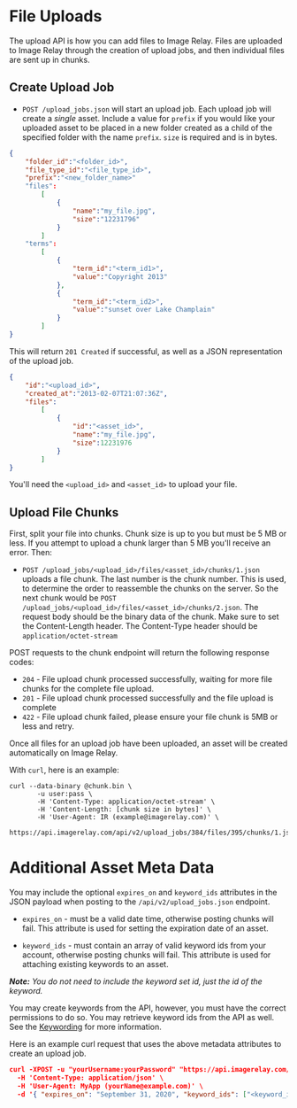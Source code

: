
File Uploads
=======

The upload API is how you can add files to Image Relay. Files are uploaded to Image Relay through the creation of upload jobs, and then individual files are sent up in chunks.

Create Upload Job
-----------------

* `POST /upload_jobs.json` will start an upload job. Each upload job will create a *single* asset.
Include a value for `prefix` if you would like your uploaded asset to be placed in a new folder created as a child of the specified folder with the name `prefix`. `size` is required and is in bytes.

```json
{
    "folder_id":"<folder_id>",
    "file_type_id":"<file_type_id>",
    "prefix":"<new_folder_name>"
    "files":
        [
            {
                "name":"my_file.jpg",
                "size":"12231796"
            }
        ]
    "terms":
        [
            {
                "term_id":"<term_id1>",
                "value":"Copyright 2013"
            },
            {
                "term_id":"<term_id2>",
                "value":"sunset over Lake Champlain"
            }
        ]
}
```

This will return `201 Created` if successful, as well as a JSON representation of the upload job.

```json
{
    "id":"<upload_id>",
    "created_at":"2013-02-07T21:07:36Z",
    "files":
        [
            {
                "id":"<asset_id>",
                "name":"my_file.jpg",
                "size":12231976
            }
        ]
}
```

You'll need the `<upload_id>` and `<asset_id>` to upload your file.

Upload File Chunks
-------------------

First, split your file into chunks. Chunk size is up to you but must be 5 MB or less. If you attempt to upload a chunk larger than 5 MB you'll receive an error.
Then:

* `POST /upload_jobs/<upload_id>/files/<asset_id>/chunks/1.json` uploads a file chunk. The last number is the chunk number. This is used,
to determine the order to reassemble the chunks on the server. So the next chunk would be `POST /upload_jobs/<upload_id>/files/<asset_id>/chunks/2.json`.
The request body should be the binary data of the chunk. Make sure to set the Content-Length header. The Content-Type header should be `application/octet-stream`

POST requests to the chunk endpoint will return the following response codes:

* `204` - File upload chunk processed successfully, waiting for more file chunks for the complete file upload.
* `201` - File upload chunk processed successfully and the file upload is complete
* `422` - File upload chunk failed, please ensure your file chunk is 5MB or less and retry.

Once all files for an upload job have been uploaded, an asset will be created automatically on Image Relay.

With `curl`, here is an example:

```shell
curl --data-binary @chunk.bin \
       -u user:pass \
       -H 'Content-Type: application/octet-stream' \
       -H 'Content-Length: [chunk size in bytes]' \
       -H 'User-Agent: IR (example@imagerelay.com)' \
       https://api.imagerelay.com/api/v2/upload_jobs/384/files/395/chunks/1.json
```


# Additional Asset Meta Data

You may include the optional `expires_on` and `keyword_ids` attributes in the JSON payload when posting to the `/api/v2/upload_jobs.json` endpoint.

* `expires_on` - must be a valid date time, otherwise posting chunks will fail. This attribute is used for setting the expiration date of an asset.

* `keyword_ids` - must contain an array of valid keyword ids from your account, otherwise posting chunks will fail. This attribute is used for attaching existing keywords to an asset.

_**Note:** You do not need to include the keyword set id, just the id of the keyword._

You may create keywords from the API, however, you must have the correct permissions to do so. You may retrieve keyword ids from the API as well. See the [Keywording](https://github.com/imagerelay/API/blob/master/sections/keywording.md) for more information.

Here is an example curl request that uses the above metadata attributes to create an upload job.

```json
curl -XPOST -u "yourUsername:yourPassword" "https://api.imagerelay.com/api/v2/upload_jobs.json" \
  -H 'Content-Type: application/json' \
  -H 'User-Agent: MyApp (yourName@example.com)' \
  -d '{ "expires_on": "September 31, 2020", "keyword_ids": ["<keyword_id1", "<keyword_id2", "<keyword_id3"], "prefix": "", "folder_id":"<folder_id>","file_type_id":"<file_type_id>", "terms":[], "files": [ {"name": "<filename>", "size": "7387" } ] }'
```
